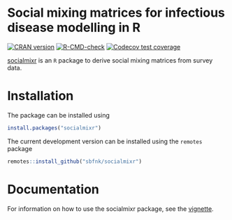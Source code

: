 Social mixing matrices for infectious disease modelling in R
=============

<!-- badges: start -->
[![CRAN version](https://www.r-pkg.org/badges/version-ago/socialmixr)](https://cran.r-project.org/package=socialmixr)
[![R-CMD-check](https://github.com/epiforecasts/socialmixr/workflows/R-CMD-check/badge.svg)](https://github.com/epiforecasts/socialmixr/actions)
[![Codecov test coverage](https://codecov.io/gh/epiforecasts/socialmixr/branch/main/graph/badge.svg)](https://app.codecov.io/gh/epiforecasts/socialmixr?branch=main)
<!-- badges: end -->

[socialmixr](https://github.com/sbfnk/socialmixr) is an `R` package to derive social mixing matrices from survey data.

Installation
==============

The package can be installed using

```r
install.packages("socialmixr")
```

The current development version can be installed using the `remotes` package

```r
remotes::install_github("sbfnk/socialmixr")
```

Documentation
======

For information on how to use the socialmixr package, see the [vignette](https://cran.r-project.org/package=socialmixr/vignettes/introduction.html).
